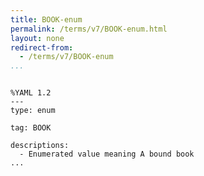 ```yaml
---
title: BOOK-enum
permalink: /terms/v7/BOOK-enum.html
layout: none
redirect-from:
  - /terms/v7/BOOK-enum
...
```


```

%YAML 1.2
---
type: enum

tag: BOOK

descriptions:
  - Enumerated value meaning A bound book
...

```
